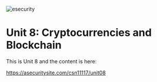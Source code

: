 ![esecurity](https://raw.githubusercontent.com/billbuchanan/esecurity/master/z_associated/esecurity_graphics.jpg)

# Unit 8: Cryptocurrencies and Blockchain

This is Unit 8 and the content is here:

https://asecuritysite.com/csn11117/unit08

